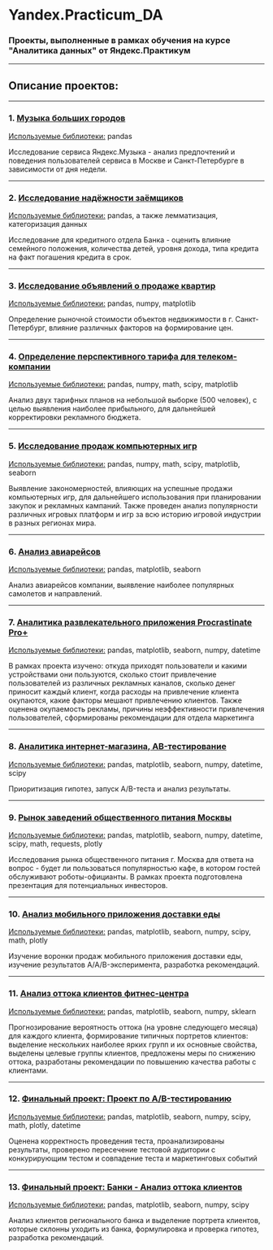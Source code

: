 # Yandex.Practicum_DA

### Проекты, выполненные в рамках обучения на курсе "Аналитика данных" от Яндекс.Практикум
__________________________________

## Описание проектов:
__________________________________

### 1. [Музыка больших городов](https://github.com/StarryMantella/Yandex.Practicum_DA/blob/main/01.%20Анализ%20Яндекс.Музыки%20в%20Москве%20и%20Санкт-Петербурге.ipynb)
<ins>Используемые библиотеки:</ins> pandas  

Исследование сервиса Яндекс.Музыка - анализ предпочтений и поведения пользователей сервиса в Москве и Санкт-Петербурге в зависимости от дня недели.
__________________________________

### 2. [Исследование надёжности заёмщиков](https://github.com/StarryMantella/Yandex.Practicum_DA/blob/main/02.%20Исследование%20надежности%20заемщиков.ipynb)
<ins>Используемые библиотеки:</ins> pandas, а также лемматизация, категоризация данных

Исследование для кредитного отдела Банка - оценить влияние семейного положения, количества детей, уровня дохода, типа кредита на факт погашения кредита в срок. 
__________________________________

### 3. [Исследование объявлений о продаже квартир](https://github.com/StarryMantella/Yandex.Practicum_DA/blob/main/03.%20Исследование%20объявлений%20о%20продаже%20квартир.ipynb)
<ins>Используемые библиотеки:</ins> pandas, numpy, matplotlib

Определение рыночной стоимости объектов недвижимости в г. Санкт-Петербург, влияние различных факторов на формирование цен.
__________________________________

### 4. [Определение перспективного тарифа для телеком-компании](https://github.com/StarryMantella/Yandex.Practicum_DA/blob/main/04.%20Определение%20перспективного%20тарифа%20для%20телеком-компании.ipynb)
<ins>Используемые библиотеки:</ins> pandas, numpy, math, scipy, matplotlib

Анализ двух тарифных планов на небольшой выборке (500 человек), с целью выявления наиболее прибыльного, для дальнейшей корректировки рекламного бюджета.
__________________________________

### 5. [Исследование продаж компьютерных игр](https://github.com/StarryMantella/Yandex.Practicum_DA/blob/main/05.%20Исследование%20продаж%20компьютерных%20игр.ipynb)
<ins>Используемые библиотеки:</ins> pandas, numpy, math, scipy, matplotlib, seaborn

Выявление закономерностей, влияющих на успешные продажи компьютерных игр, для дальнейшего использования при планировании закупок и рекламных кампаний. Также проведен анализ популярности различных игровых платформ и игр за всю историю игровой индустрии в разных регионах мира.
__________________________________

### 6. [Анализ авиарейсов](https://github.com/StarryMantella/Yandex.Practicum_DA/blob/main/06.%20Анализ%20авиарейсов.ipynb)
<ins>Используемые библиотеки:</ins> pandas, matplotlib, seaborn

Анализ авиарейсов компании, выявление наиболее популярных самолетов и направлений.
__________________________________

### 7. [Аналитика развлекательного приложения Procrastinate Pro+](https://github.com/StarryMantella/Yandex.Practicum_DA/blob/main/07.%20Анализ%20приложения%20Procrastinate%20Pro%2B.ipynb)
<ins>Используемые библиотеки:</ins> pandas, matplotlib, seaborn, numpy, datetime

В рамках проекта изучено: откуда приходят пользователи и какими устройствами они пользуются, сколько стоит привлечение пользователей из различных рекламных каналов, сколько денег приносит каждый клиент, когда расходы на привлечение клиента окупаются, какие факторы мешают привлечению клиентов.
Также оценена окупаемость рекламы, причины неэффективности привлечения пользователей, сформированы рекомендации для отдела маркетинга
__________________________________

### 8. [Аналитика интернет-магазина, AB-тестирование](https://github.com/StarryMantella/Yandex.Practicum_DA/blob/main/08.Аналитика%20интернет-магазина%2C%20AB-тестирование.ipynb)
<ins>Используемые библиотеки:</ins> pandas, matplotlib, seaborn, numpy, datetime, scipy

Приоритизация гипотез, запуск A/B-теста и анализ результаты.
__________________________________

### 9. [Рынок заведений общественного питания Москвы](https://github.com/StarryMantella/Yandex.Practicum_DA/blob/main/09.%20Анализ%20рынка%20заведений%20общественного%20питания%20Москвы.ipynb)
<ins>Используемые библиотеки:</ins> pandas, matplotlib, seaborn, numpy, datetime, scipy, math, requests, plotly

Исследования рынка общественного питания г. Москва для ответа на вопрос - будет ли пользоваться популярностью кафе, в котором гостей обслуживают роботы-официанты. В рамках проекта подготовлена презентация для потенциальных инвесторов.
__________________________________

### 10. [Анализ мобильного приложения доставки еды](https://github.com/StarryMantella/Yandex.Practicum_DA/blob/main/10.%20Анализ%20мобильного%20приложения%20доставки%20еды.ipynb)
<ins>Используемые библиотеки:</ins> pandas, matplotlib, seaborn, numpy, scipy, math, plotly

Изучение воронки продаж мобильного приложения доставки еды, изучение результатов A/A/B-эксперимента, разработка рекомендаций.
__________________________________

### 11. [Анализ оттока клиентов фитнес-центра](https://github.com/StarryMantella/Yandex.Practicum_DA/blob/main/11.%20Анализ%20оттока%20клиентов%20фитнес-центра.ipynb)
<ins>Используемые библиотеки:</ins> pandas, matplotlib, seaborn, numpy, sklearn

Прогнозирование вероятность оттока (на уровне следующего месяца) для каждого клиента, формирование типичных портретов клиентов: выделение нескольких наиболее ярких групп и их основные свойства, выделены целевые группы клиентов, предложены меры по снижению оттока, разработаны рекомендации по повышению качества работы с клиентами.
__________________________________

### 12. [Финальный проект: Проект по А/B-тестированию](https://github.com/StarryMantella/Yandex.Practicum_DA/blob/main/12.%20Финальный%20проект%20-%20AB%20тестирование.ipynb)
<ins>Используемые библиотеки:</ins> pandas, matplotlib, seaborn, numpy, scipy, math, plotly, datetime

Оценена корректность проведения теста, проанализированы результаты, проверено пересечение тестовой аудитории с конкурирующим тестом и совпадение теста и маркетинговых событий
__________________________________

### 13. [Финальный проект: Банки - Анализ оттока клиентов](https://github.com/StarryMantella/Yandex.Practicum_DA/blob/main/12.%20%D0%A4%D0%B8%D0%BD%D0%B0%D0%BB%D1%8C%D0%BD%D1%8B%D0%B8%CC%86%20%D0%BF%D1%80%D0%BE%D0%B5%D0%BA%D1%82%20-%20AB%20%D1%82%D0%B5%D1%81%D1%82%D0%B8%D1%80%D0%BE%D0%B2%D0%B0%D0%BD%D0%B8%D0%B5.ipynb)
<ins>Используемые библиотеки:</ins> pandas, matplotlib, seaborn, numpy, scipy

Анализ клиентов регионального банка и выделение портрета клиентов, которые склонны уходить из банка, формулировка и проверка гипотез, разработка рекомендаций.
